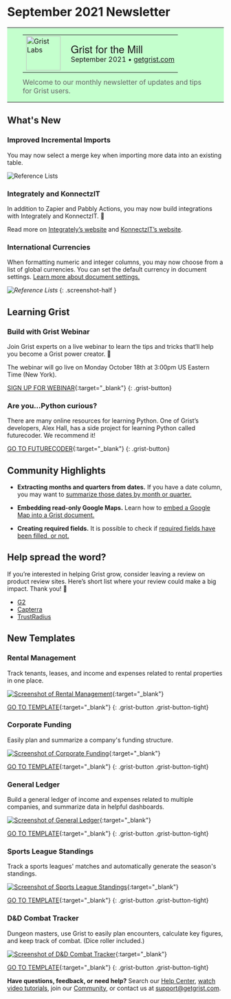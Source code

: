 # September 2021 Newsletter

<style>
  /* restore some poorly overridden defaults */
  .newsletter-header .table {
    background-color: initial;
    border: initial;
  }
  .newsletter-header .table > tbody > tr > td {
    padding: initial;
    border: initial;
    vertical-align: initial;
  }
  .newsletter-header img.header-img {
    padding: initial;
    max-width: initial;
    display: initial;
    padding: initial;
    line-height: initial;
    background-color: initial;
    border: initial;
    border-radius: initial;
    margin: initial;
  }

  /* copy newsletter styles, with a prefix for sufficient specificity */
  .newsletter-header .header {
    border: none;
    padding: 0;
    margin: 0;
  }
  .newsletter-header table > tbody > tr > td.header-image {
    width: 80px;
    padding-right: 16px;
  }
  .newsletter-header table > tbody > tr > td.header-text {
    background-color: #c4ffcd;
    padding: 16px 36px;
  }
  .newsletter-header table.header-top {
    border: none;
    padding: 0;
    margin: 0;
    width: 100%;
  }
  .header-title {
    font-family: Helvetica Neue, Helvetica, Arial, sans-serif;
    font-size: 24px;
    line-height: 28px;
  }
  .header-month {
  }
  .header-welcome {
    margin-top: 12px;
    color: #666666;
  }
</style>
<div class="newsletter-header">
<table class="header" cellpadding="0" cellspacing="0" border="0"><tr>
  <td class="header-text">
    <table class="header-top"><tr>
      <td class="header-image">
        <a href="https://www.getgrist.com">
          <img class="header-img" src="/images/newsletters/grist-labs.png" width="80" height="80" alt="Grist Labs" border="0">
        </a>
      </td>
      <td class="header-top-text">
        <div class="header-title">Grist for the Mill</div>
        <div class="header-month">September 2021
          &#8226; <a href="https://www.getgrist.com/">getgrist.com</a></div>
      </td>
    </tr></table>
    <div class="header-welcome">
      Welcome to our monthly newsletter of updates and tips for Grist users.
    </div>
  </td>
</tr></table>
</div>

## What's New

### Improved Incremental Imports

You may now select a merge key when importing more data into an existing table.

![Reference Lists](../images/newsletters/2021-09/import-merge-keys.gif)

### Integrately and KonnectzIT

In addition to Zapier and Pabbly Actions, you may now build integrations with Integrately and KonnectzIT. 🚀

Read more on [Integrately’s website](https://integrately.com/integrations/grist) and [KonnectzIT’s website](https://konnectzit.com/).

### International Currencies

When formatting numeric and integer columns, you may now choose from a list of global currencies. You can set the default currency in document settings. [Learn more about document settings.](https://support.getgrist.com/creating-doc/#document-settings)

<span class="screenshot-large">*![Reference Lists](../images/columns/columns-format-currency.png)*</span>
{: .screenshot-half }

## Learning Grist

### Build with Grist Webinar

Join Grist experts on a live webinar to learn the tips and tricks that’ll help you become a Grist power creator. 💪

The webinar will go live on Monday October 18th at 3:00pm US Eastern Time (New York).

[SIGN UP FOR WEBINAR](https://www.getgrist.com/learn-grist-webinar/){:target="\_blank"}
{: .grist-button}

### Are you...Python curious?

There are many online resources for learning Python. One of Grist’s developers, Alex Hall, has a side project for learning Python called futurecoder. We recommend it!

[GO TO FUTURECODER](https://futurecoder.io/){:target="\_blank"}
{: .grist-button}

## Community Highlights

* **Extracting months and quarters from dates.** If you have a date column, you may want to [summarize those dates by month or quarter.](https://community.getgrist.com/t/recipe-for-getting-months-and-quarters-from-dates/) 

* **Embedding read-only Google Maps.** Learn how to [embed a Google Map into a Grist document.](https://community.getgrist.com/t/how-to-embed-google-map-as-an-iframe/)

* **Creating required fields.** It is possible to check if [required fields have been filled, or not.](https://community.getgrist.com/t/how-to-make-the-mandatory-field/)  

## Help spread the word?
If you’re interested in helping Grist grow, consider leaving a review on product review sites. Here’s  short list where your review could make a big impact. Thank you! 🙏


* [G2](https://www.g2.com/products/grist/)
* [Capterra](https://www.capterra.com/p/232821/Grist/)
* [TrustRadius](https://www.trustradius.com/products/grist/)

## New Templates

### Rental Management

Track tenants, leases, and income and expenses related to rental properties in one place.

[![Screenshot of Rental Management](../images/newsletters/2021-09/rental-management.png)](https://templates.getgrist.com/5iMYwmESm33J/Rental-Management){:target="\_blank"}

[GO TO TEMPLATE](https://templates.getgrist.com/5iMYwmESm33J/Rental-Management){:target="\_blank"}
{: .grist-button .grist-button-tight}

### Corporate Funding

Easily plan and summarize a company's funding structure. 

[![Screenshot of Corporate Funding](../images/newsletters/2021-09/corporate-funding.png)](https://templates.getgrist.com/qprycQa2TVwa/Corporate-Funding){:target="\_blank"}

[GO TO TEMPLATE](https://templates.getgrist.com/qprycQa2TVwa/Corporate-Funding){:target="\_blank"}
{: .grist-button .grist-button-tight}

### General Ledger

Build a general ledger of income and expenses related to multiple companies, and summarize data in helpful dashboards.

[![Screenshot of General Ledger](../images/newsletters/2021-09/general-ledger.png)](https://templates.getgrist.com/2YwYBWpREY2a/General-Ledger){:target="\_blank"}

[GO TO TEMPLATE](https://templates.getgrist.com/2YwYBWpREY2a/General-Ledger){:target="\_blank"}
{: .grist-button .grist-button-tight}

### Sports League Standings

Track a sports leagues' matches and automatically generate the season's standings.

[![Screenshot of Sports League Standings](../images/newsletters/2021-09/sports-league.png)](https://templates.getgrist.com/1xJAp2uxM7tF/Sports-League-Standings){:target="\_blank"}

[GO TO TEMPLATE](https://templates.getgrist.com/1xJAp2uxM7tF/Sports-League-Standings){:target="\_blank"}
{: .grist-button .grist-button-tight}

### D&D Combat Tracker

Dungeon masters, use Grist to easily plan encounters, calculate key figures, and keep track of combat. (Dice roller included.)

[![Screenshot of D&D Combat Tracker](../images/newsletters/2021-09/dnd-combat.png)](https://templates.getgrist.com/3r2i6U4zhQLb/DD-Encounter-Tracker){:target="\_blank"}

[GO TO TEMPLATE](https://templates.getgrist.com/3r2i6U4zhQLb/DD-Encounter-Tracker){:target="\_blank"}
{: .grist-button .grist-button-tight}


**Have questions, feedback, or need help?** Search our [Help Center](../en/index.md), [watch video
tutorials](https://www.youtube.com/channel/UCx0ioQrrC-bIrkmZ7ZULr0g/playlists), join our
[Community](https://community.getgrist.com), or contact us at <support@getgrist.com>.
